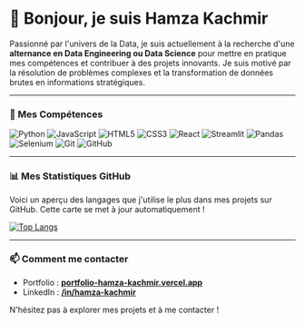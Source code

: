 # 👋 Bonjour, je suis Hamza Kachmir

Passionné par l'univers de la Data, je suis actuellement à la recherche d'une **alternance en Data Engineering ou Data Science** pour mettre en pratique mes compétences et contribuer à des projets innovants. Je suis motivé par la résolution de problèmes complexes et la transformation de données brutes en informations stratégiques.

---

### 🚀 Mes Compétences

![Python](https://img.shields.io/badge/Python-3776AB?style=for-the-badge&logo=python&logoColor=white)
![JavaScript](https://img.shields.io/badge/JavaScript-F7DF1E?style=for-the-badge&logo=javascript&logoColor=black)
![HTML5](https://img.shields.io/badge/HTML5-E34F26?style=for-the-badge&logo=html5&logoColor=white)
![CSS3](https://img.shields.io/badge/CSS3-1572B6?style=for-the-badge&logo=css3&logoColor=white)
![React](https://img.shields.io/badge/React-20232A?style=for-the-badge&logo=react&logoColor=61DAFB)
![Streamlit](https://img.shields.io/badge/Streamlit-FF4B4B?style=for-the-badge&logo=streamlit&logoColor=white)
![Pandas](https://img.shields.io/badge/Pandas-150458?style=for-the-badge&logo=pandas&logoColor=white)
![Selenium](https://img.shields.io/badge/Selenium-43B02A?style=for-the-badge&logo=selenium&logoColor=white)
![Git](https://img.shields.io/badge/Git-F05032?style=for-the-badge&logo=git&logoColor=white)
![GitHub](https://img.shields.io/badge/GitHub-181717?style=for-the-badge&logo=github&logoColor=white)

---

### 📊 Mes Statistiques GitHub

Voici un aperçu des langages que j'utilise le plus dans mes projets sur GitHub. Cette carte se met à jour automatiquement !

[![Top Langs](https://github-readme-stats.vercel.app/api/top-langs/?username=hamza-kachmir&layout=compact&theme=vision-friendly-dark&hide_border=true&exclude_repo=Portfolio-v1,Cinephoria,Easy-Ocre,My-Monki,Work-Skill,Projet-Booki&hide_title=true)](https://github.com/anuraghazra/github-readme-stats)

---

### 📫 Comment me contacter

- Portfolio : **[portfolio-hamza-kachmir.vercel.app](https://portfolio-hamza-kachmir.vercel.app/)**
- LinkedIn : **[/in/hamza-kachmir](https://www.linkedin.com/in/hamza-kachmir/)**

N'hésitez pas à explorer mes projets et à me contacter !
